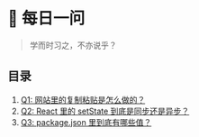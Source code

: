 # :blue_book: 每日一问

> 学而时习之，不亦说乎？

## 目录

1. [Q1: 网站里的复制粘贴是怎么做的？](/ask-and-answer/Q1.md)
2. [Q2: React 里的 setState 到底是同步还是异步？](/ask-and-answer/Q2.md)
3. [Q3: package.json 里到底有哪些值？](/ask-and-answer/Q3.md)

